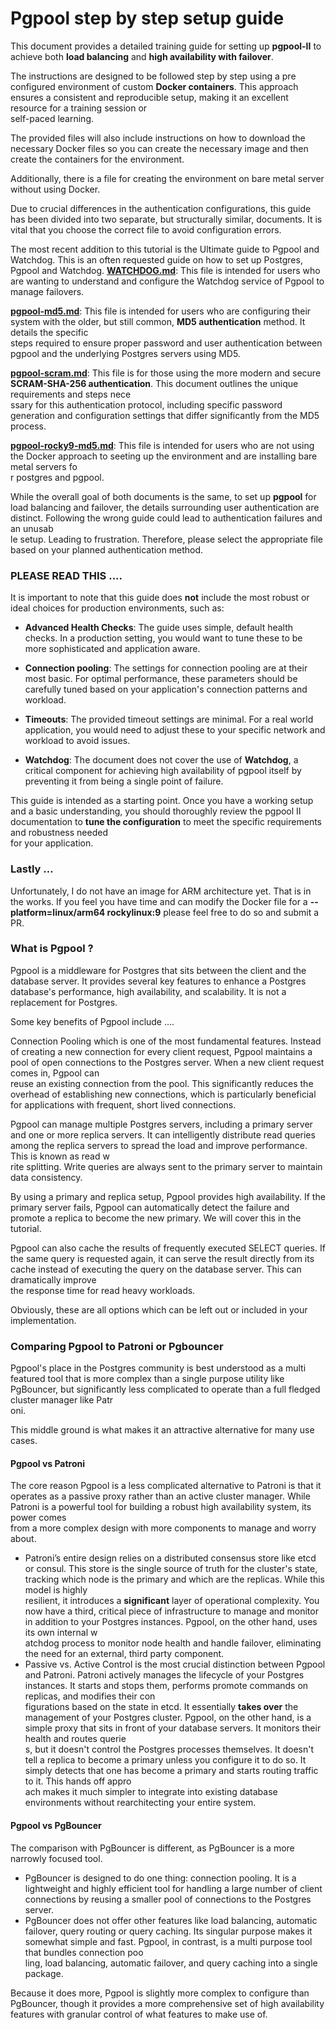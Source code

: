 # Pgpool step by step setup guide  
  
  
This document provides a detailed training guide for setting up **pgpool-II** to achieve both **load balancing** and **high availability with failover**.  
  
The instructions are designed to be followed step by step using a pre configured environment of custom **Docker containers**. This approach ensures a consistent and reproducible setup, making it an excellent resource for a training session or  
self-paced learning.  
  
The provided files will also include instructions on how to download the necessary Docker files so you can create the necessary image and then create the containers for the environment.  
  
Additionally, there is a file for creating the environment on bare metal server without using Docker.  
  
Due to crucial differences in the authentication configurations, this guide has been divided into two separate, but structurally similar, documents. It is vital that you choose the correct file to avoid configuration errors.  

The most recent addition to this tutorial is the Ultimate guide to Pgpool and Watchdog. This is an often requested guide on how to set up Postgres, Pgpool and Watchdog. 
**[WATCHDOG.md](https://github.com/jtorral/pgpoolTutorial/blob/main/WATCHDOG.md)**: This file is intended for users who are wanting to understand and configure the Watchdog service of Pgpool to manage failovers.  

  
**[pgpool-md5.md](https://github.com/jtorral/pgpoolTutorial/blob/main/pgpool-md5.md)**: This file is intended for users who are configuring their system with the older, but still common, **MD5 authentication** method. It details the specific  
steps required to ensure proper password and user authentication between pgpool and the underlying Postgres servers using MD5.  
  
**[pgpool-scram.md](https://github.com/jtorral/pgpoolTutorial/blob/main/pgpool-scram.md)**: This file is for those using the more modern and secure **SCRAM-SHA-256 authentication**. This document outlines the unique requirements and steps nece  
ssary for this authentication protocol, including specific password generation and configuration settings that differ significantly from the MD5 process.  
  
  
**[pgpool-rocky9-md5.md](https://github.com/jtorral/pgpoolTutorial/blob/main/pgpool-rocky9-md5.md)**: This file is intended for users who are not using the Docker approach to seeting up the environment and are installing bare metal servers fo  
r postgres and pgpool.  
  
  
While the overall goal of both documents is the same, to set up **pgpool** for load balancing and failover, the details surrounding user authentication are distinct. Following the wrong guide could lead to authentication failures and an unusab  
le setup. Leading to frustration. Therefore, please select the appropriate file based on your planned authentication method.  
  
### PLEASE READ THIS ....  
  
It is important to note that this guide does **not** include the most robust or ideal choices for production environments, such as:  
  
- **Advanced Health Checks**: The guide uses simple, default health checks. In a production setting, you would want to tune these to be more sophisticated and application aware.  
  
- **Connection pooling**: The settings for connection pooling are at their most basic. For optimal performance, these parameters should be carefully tuned based on your application's connection patterns and workload.  
  
- **Timeouts**: The provided timeout settings are minimal. For a real world application, you would need to adjust these to your specific network and workload to avoid issues.  
  
- **Watchdog**: The document does not cover the use of **Watchdog**, a critical component for achieving high availability of pgpool itself by preventing it from being a single point of failure.  
  
  
This guide is intended as a starting point. Once you have a working setup and a basic understanding, you should thoroughly review the pgpool II documentation to **tune the configuration** to meet the specific requirements and robustness needed  
for your application.  
  
  
  
### Lastly ...  
  
Unfortunately, I do not have an image for ARM architecture yet. That is in the works. If you feel you have time and can modify the Docker file for a **--platform=linux/arm64 rockylinux:9** please feel free to do so and submit a PR.  
  
  
### What is Pgpool ?  
  
Pgpool is a middleware for Postgres that sits between the client and the database server. It provides several key features to enhance a Postgres database's performance, high availability, and scalability. It is not a replacement for Postgres.  
  
Some key benefits of Pgpool include ….  
  
Connection Pooling which is one of the most fundamental features. Instead of creating a new connection for every client request, Pgpool maintains a pool of open connections to the Postgres server. When a new client request comes in, Pgpool can  
reuse an existing connection from the pool. This significantly reduces the overhead of establishing new connections, which is particularly beneficial for applications with frequent, short lived connections.  
  
Pgpool can manage multiple Postgres servers, including a primary server and one or more replica servers. It can intelligently distribute read queries among the replica servers to spread the load and improve performance. This is known as read w  
rite splitting. Write queries are always sent to the primary server to maintain data consistency.  
  
By using a primary and replica setup, Pgpool provides high availability. If the primary server fails, Pgpool can automatically detect the failure and promote a replica to become the new primary. We will cover this in the tutorial.  
  
Pgpool can also cache the results of frequently executed SELECT queries. If the same query is requested again, it can serve the result directly from its cache instead of executing the query on the database server. This can dramatically improve  
the response time for read heavy workloads.  
  
Obviously, these are all options which can be left out or included in your implementation.  
  
### Comparing Pgpool to Patroni or Pgbouncer  
  
Pgpool's place in the Postgres community is best understood as a multi featured tool that is more complex than a single purpose utility like PgBouncer, but significantly less complicated to operate than a full fledged cluster manager like Patr  
oni.  
  
This middle ground is what makes it an attractive alternative for many use cases.  
  
#### Pgpool vs Patroni  
  
The core reason Pgpool is a less complicated alternative to Patroni is that it operates as a passive proxy rather than an active cluster manager. While Patroni is a powerful tool for building a robust high availability system, its power comes  
from a more complex design with more components to manage and worry about.  
  
* Patroni’s entire design relies on a distributed consensus store like etcd or consul. This store is the single source of truth for the cluster's state, tracking which node is the primary and which are the replicas. While this model is highly  
resilient, it introduces a **significant** layer of operational complexity. You now have a third, critical piece of infrastructure to manage and monitor in addition to your Postgres instances. Pgpool, on the other hand, uses its own internal w  
atchdog process to monitor node health and handle failover, eliminating the need for an external, third party component.  
* Passive vs. Active Control is the most crucial distinction between Pgpool and Patroni. Patroni actively manages the lifecycle of your Postgres instances. It starts and stops them, performs promote commands on replicas, and modifies their con  
figurations based on the state in etcd. It essentially **takes over** the management of your Postgres cluster. Pgpool, on the other hand, is a simple proxy that sits in front of your database servers. It monitors their health and routes querie  
s, but it doesn't control the Postgres processes themselves. It doesn't tell a replica to become a primary unless you configure it to do so. It simply detects that one has become a primary and starts routing traffic to it. This hands off appro  
ach makes it much simpler to integrate into existing database environments without rearchitecting your entire system.  
  
#### Pgpool vs PgBouncer  
  
The comparison with PgBouncer is different, as PgBouncer is a more narrowly focused tool.  
  
* PgBouncer is designed to do one thing: connection pooling. It is a lightweight and highly efficient tool for handling a large number of client connections by reusing a smaller pool of connections to the Postgres server.  
* PgBouncer does not offer other features like load balancing, automatic failover, query routing or query caching. Its singular purpose makes it somewhat simple and fast. Pgpool, in contrast, is a multi purpose tool that bundles connection poo  
ling, load balancing, automatic failover, and query caching into a single package.  
  
Because it does more, Pgpool is slightly more complex to configure than PgBouncer, though it provides a more comprehensive set of high availability features with granular control of what features to make use of.
